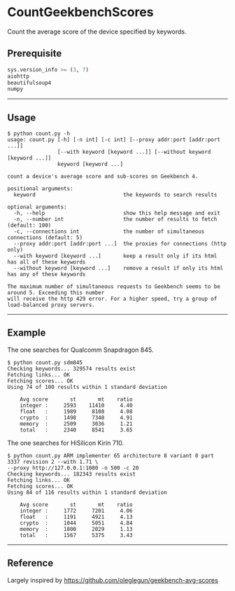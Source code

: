 # CountGeekbenchScores

Count the average score of the device specified by keywords.

## Prerequisite

```python
sys.version_info >= (3, 7)
aiohttp
beautifulsoup4
numpy
```

---

## Usage

```text
$ python count.py -h
usage: count.py [-h] [-n int] [-c int] [--proxy addr:port [addr:port ...]]
                [--with keyword [keyword ...]] [--without keyword [keyword ...]]
                keyword [keyword ...]

count a device's average score and sub-scores on Geekbench 4.

positional arguments:
  keyword                            the keywords to search results

optional arguments:
  -h, --help                         show this help message and exit
  -n, --number int                   the number of results to fetch (default: 100)
  -c, --connections int              the number of simultaneous connections (default: 5)
  --proxy addr:port [addr:port ...]  the proxies for connections (http only)
  --with keyword [keyword ...]       keep a result only if its html has all of these keywords
  --without keyword [keyword ...]    remove a result if only its html has any of these keywords

The maximum number of simultaneous requests to Geekbench seems to be around 5. Exceeding this number
will receive the http 429 error. For a higher speed, try a group of load-balanced proxy servers.
```

---

## Example

The one searches for Qualcomm Snapdragon 845.

```text
$ python count.py sdm845
Checking keywords... 329574 results exist
Fetching links... OK
Fetching scores... OK
Using 74 of 100 results within 1 standard deviation

    Avg score       st       mt    ratio
    integer :     2593    11410     4.40
    float   :     1989     8108     4.08
    crypto  :     1498     7348     4.91
    memory  :     2509     3036     1.21
    total   :     2340     8541     3.65
```

The one searches for HiSilicon Kirin 710.

```text
$ python count.py ARM implementer 65 architecture 8 variant 0 part 3337 revision 2 --with 1.71 \
--proxy http://127.0.0.1:1080 -n 500 -c 20
Checking keywords... 182343 results exist
Fetching links... OK
Fetching scores... OK
Using 84 of 116 results within 1 standard deviation

    Avg score       st       mt    ratio
    integer :     1772     7201     4.06
    float   :     1191     4921     4.13
    crypto  :     1044     5051     4.84
    memory  :     1800     2029     1.13
    total   :     1567     5375     3.43
```

---

## Reference

Largely inspired by <https://github.com/oleglegun/geekbench-avg-scores>
